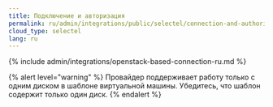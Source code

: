 ```yaml
---
title: Подключение и авторизация
permalink: ru/admin/integrations/public/selectel/connection-and-authorization.html
cloud_type: selectel
lang: ru
---
```


{% include admin/integrations/openstack-based-connection-ru.md %}

{% alert level="warning" %}
Провайдер поддерживает работу только с одним диском в шаблоне виртуальной машины. Убедитесь, что шаблон содержит только один диск.
{% endalert %}
